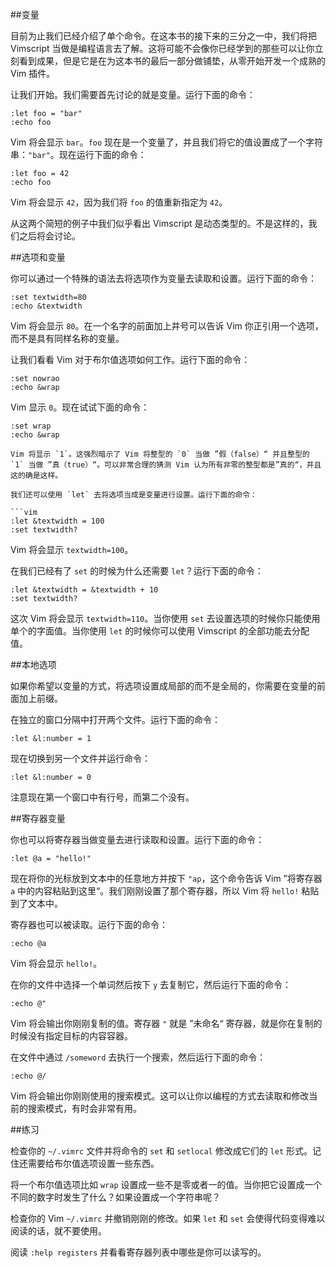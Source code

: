 ##变量

目前为止我们已经介绍了单个命令。在这本书的接下来的三分之一中，我们将把 Vimscript 当做是编程语言去了解。这将可能不会像你已经学到的那些可以让你立刻看到成果，但是它是在为这本书的最后一部分做铺垫，从零开始开发一个成熟的 Vim 插件。

让我们开始。我们需要首先讨论的就是变量。运行下面的命令：

```vim
:let foo = "bar"
:echo foo
```

Vim 将会显示 `bar`。`foo` 现在是一个变量了，并且我们将它的值设置成了一个字符串：`"bar"`。现在运行下面的命令：

```vim
:let foo = 42
:echo foo
```

Vim 将会显示 `42`，因为我们将 `foo` 的值重新指定为 `42`。

从这两个简短的例子中我们似乎看出 Vimscript 是动态类型的。不是这样的，我们之后将会讨论。

##选项和变量

你可以通过一个特殊的语法去将选项作为变量去读取和设置。运行下面的命令：

```vim
:set textwidth=80
:echo &textwidth
```

Vim 将会显示 `80`。在一个名字的前面加上井号可以告诉 Vim 你正引用一个选项，而不是具有同样名称的变量。

让我们看看 Vim 对于布尔值选项如何工作。运行下面的命令：

```vim
:set nowrao
:echo &wrap
```

Vim 显示 `0`。现在试试下面的命令：

```vim
:set wrap
:echo &wrap

Vim 将显示 `1`。这强烈暗示了 Vim 将整型的 `0` 当做 ”假（false）“ 并且整型的 `1` 当做 ”真（true）“。可以非常合理的猜测 Vim 认为所有非零的整型都是”真的“，并且这的确是这样。

我们还可以使用 `let` 去将选项当成是变量进行设置。运行下面的命令：

```vim
:let &textwidth = 100
:set textwidth?
```

Vim 将会显示 `textwidth=100`。

在我们已经有了 `set` 的时候为什么还需要 `let`？运行下面的命令：

```vim
:let &textwidth = &textwidth + 10
:set textwidth?
```

这次 Vim 将会显示 `textwidth=110`。当你使用 `set` 去设置选项的时候你只能使用单个的字面值。当你使用 `let` 的时候你可以使用 Vimscript 的全部功能去分配值。

##本地选项

如果你希望以变量的方式，将选项设置成局部的而不是全局的，你需要在变量的前面加上前缀。

在独立的窗口分隔中打开两个文件。运行下面的命令：

```vim
:let &l:number = 1
```

现在切换到另一个文件并运行命令：

```vim
:let &l:number = 0
```

注意现在第一个窗口中有行号，而第二个没有。

##寄存器变量

你也可以将寄存器当做变量去进行读取和设置。运行下面的命令：

```vim
:let @a = "hello!"
```

现在将你的光标放到文本中的任意地方并按下 `"ap`，这个命令告诉 Vim ”将寄存器 `a` 中的内容粘贴到这里“。我们刚刚设置了那个寄存器，所以 Vim 将 `hello!` 粘贴到了文本中。

寄存器也可以被读取。运行下面的命令：

```vim
:echo @a
```

Vim 将会显示 `hello!`。

在你的文件中选择一个单词然后按下 `y` 去复制它，然后运行下面的命令：

```vim
:echo @"
```

Vim 将会输出你刚刚复制的值。寄存器 `"` 就是 ”未命名“ 寄存器，就是你在复制的时候没有指定目标的内容容器。

在文件中通过 `/someword` 去执行一个搜索，然后运行下面的命令：

```vim
:echo @/
```

Vim 将会输出你刚刚使用的搜索模式。这可以让你以编程的方式去读取和修改当前的搜索模式，有时会非常有用。

##练习

检查你的 `~/.vimrc` 文件并将命令的 `set` 和 `setlocal` 修改成它们的 `let` 形式。记住还需要给布尔值选项设置一些东西。

将一个布尔值选项比如 `wrap` 设置成一些不是零或者一的值。当你把它设置成一个不同的数字时发生了什么？如果设置成一个字符串呢？

检查你的 Vim `~/.vimrc` 并撤销刚刚的修改。如果 `let` 和 `set` 会使得代码变得难以阅读的话，就不要使用。

阅读 `:help registers` 并看看寄存器列表中哪些是你可以读写的。
